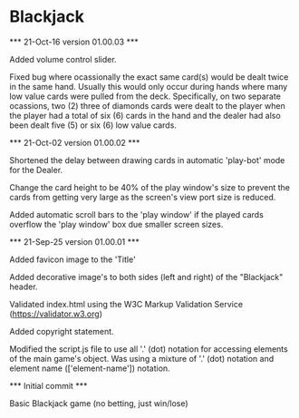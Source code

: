 # Blackjack

*** 21-Oct-16 version 01.00.03 ***

Added volume control slider.

Fixed bug where ocassionally the exact same card(s) would be dealt twice in the same hand.
Usually this would only occur during hands where many low value cards were pulled from the
deck. Specifically, on two separate ocassions, two (2) three of diamonds cards were dealt
to the player when the player had a total of six (6) cards in the hand and the dealer had
also been dealt five (5) or six (6) low value cards.

*** 21-Oct-02 version 01.00.02 ***

Shortened the delay between drawing cards in automatic 'play-bot' mode for the Dealer.

Change the card height to be 40% of the play window's size to prevent the cards from getting very large as the screen's view port size is reduced.

Added automatic scroll bars to the 'play window' if the played cards overflow the 'play window' box due smaller screen sizes.


*** 21-Sep-25 version 01.00.01 ***

Added favicon image to the 'Title'

Added decorative image's to both sides (left and right) of the "Blackjack" header.

Validated index.html using the W3C Markup Validation Service (https://validator.w3.org)

Added copyright statement.

Modified the script.js file to use all '.' (dot) notation for accessing elements of
the main game's object. Was using a mixture of '.' (dot) notation and element name (['element-name'])
notation.


*** Initial commit ***

Basic Blackjack game (no betting, just win/lose)

